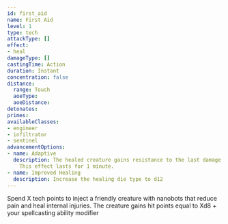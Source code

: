 ```yaml
---
id: first_aid
name: First Aid
level: 1
type: tech
attackType: []
effect:
- heal
damageType: []
castingTime: Action
duration: Instant
concentration: false
distance:
  range: Touch
  aoeType: 
  aoeDistance: 
detonates: 
primes: 
availableClasses:
- engineer
- infiltrator
- sentinel
advancementOptions:
- name: Adaptive
  description: The healed creature gains resistance to the last damage type it suffered.
    This effect lasts for 1 minute.
- name: Improved Healing
  description: Increase the healing die type to d12
---
```

Spend X tech points to inject a friendly creature with nanobots that reduce pain and heal internal injuries. The creature gains hit points equal to Xd8 + your spellcasting ability modifier